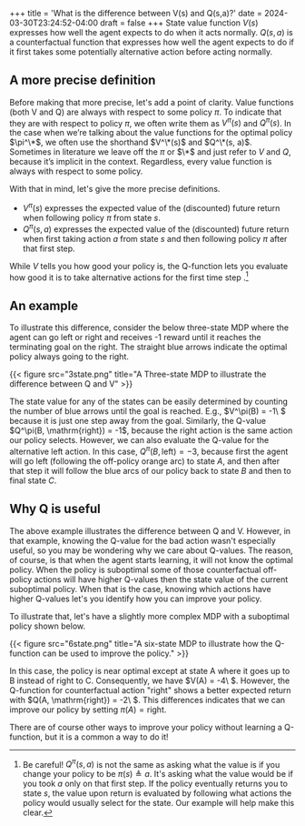 +++
title = 'What is the difference between V(s) and Q(s,a)?'
date = 2024-03-30T23:24:52-04:00
draft = false
+++
State value function $V(s)$ expresses how well the agent expects to do when it acts normally. $Q(s, a)$ is a counterfactual function that expresses how well the agent expects to do if it first takes some potentially alternative action before acting normally.
<!--more-->

## A more precise definition
Before making that more precise, let's add a point of clarity. Value functions (both V and Q) are always with respect to some policy $\pi$.
To indicate that they are with respect to policy $\pi$, we often write them as $V^\pi(s)$ and $Q^\pi(s)$.
In the case when we’re talking about the value functions for the optimal policy $\pi^\*$, we often use the shorthand $V^\*(s)$ and $Q^\*(s, a)$. Sometimes in literature we leave off the $\pi$ or $\*$ and just refer to $V$ and $Q$, because it’s implicit in the context. Regardless, every value function is always with respect to some policy.

With that in mind, let's give the more precise definitions.
* $V^\pi(s)$ expresses the expected value of the (discounted) future return when following policy $\pi$ from state $s$.
* $Q^\pi(s, a)$ expresses the expected value of the (discounted) future return when first taking action $a$ from state $s$ and then following policy $\pi$ after that first step.

While $V$ tells you how good your policy is, the Q-function lets you evaluate how good it is to take alternative actions for the first time step .[^1]

[^1]: Be careful! $Q^\pi(s, a)$ is not the same as asking what the value is if you change your policy to be $\pi(s) \triangleq a$. It's asking what the value would be if you took $a$ only on that first step. If the policy eventually returns you to state $s$, the value upon return is evaluated by following what actions the policy would usually select for the state. Our example will help make this clear.

## An example
To illustrate this difference, consider the below three-state MDP where the agent can go left or right and receives -1 reward until it reaches the terminating goal on the right. The straight blue arrows indicate the optimal policy always going to the right.

{{< figure src="3state.png" title="A Three-state MDP to illustrate the difference between Q and V" >}}

The state value for any of the states can be easily determined by counting the number of blue arrows until the goal is reached. E.g., $V^\pi(B) = -1\ $ because it is just one step away from the goal. Similarly, the Q-value $Q^\pi(B, \mathrm{right}) = -1\$, because the right action is the same action our policy selects. However, we can also evaluate the Q-value for the alternative left action. In this case, $Q^\pi(B, \mathrm{left}) = -3$, because first the agent will go left (following the off-policy orange arc) to state $A$, and then after that step it will follow the blue arcs of our policy back to state $B$ and then to final state $C$.

## Why Q is useful
The above example illustrates the difference between Q and V. However, in that example, knowing the Q-value for the bad action wasn't especially useful, so you may be wondering why we care about Q-values. The reason, of course, is that when the agent starts learning, it will not know the optimal policy. When the policy is suboptimal some of those counterfactual off-policy actions will have higher Q-values then the state value of the current suboptimal policy. When that is the case, knowing which actions have higher Q-values let's you identify how you can improve your policy.

To illustrate that, let's have a slightly more complex MDP with a suboptimal policy shown below.

{{< figure src="6state.png" title="A six-state MDP to illustrate how the Q-function can be used to improve the policy." >}}

In this case, the policy is near optimal except at state A where it goes up to B instead of right to C. Consequently, we have $V(A) = -4\ $. However, the Q-function for counterfactual action "right" shows a better expected return with $Q(A, \mathrm{right}) = -2\ $. This differences indicates that we can improve our policy by setting $\pi(A) = \mathrm{right}$.

There are of course other ways to improve your policy without learning a Q-function, but it is a common a way to do it!
